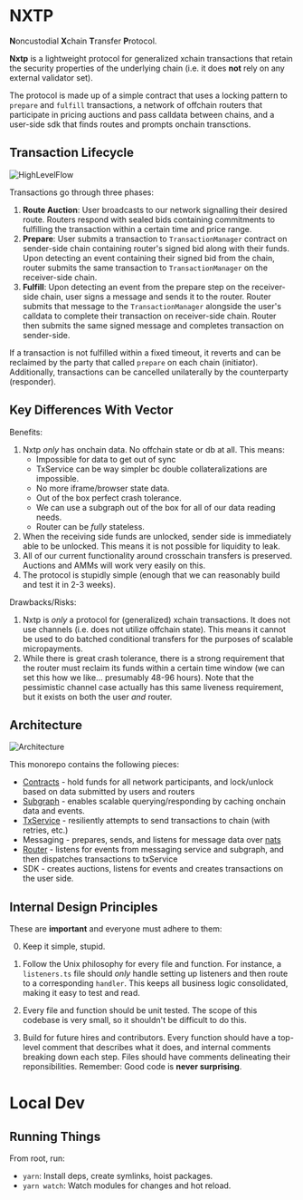# NXTP

**N**oncustodial **X**chain **T**ransfer **P**rotocol.

**Nxtp** is a lightweight protocol for generalized xchain transactions that retain the security properties of the underlying chain (i.e. it does **not** rely on any external validator set).

The protocol is made up of a simple contract that uses a locking pattern to `prepare` and `fulfill` transactions, a network of offchain routers that participate in pricing auctions and pass calldata between chains, and a user-side sdk that finds routes and prompts onchain transctions.

## Transaction Lifecycle

![HighLevelFlow](https://github.com/connext/nxtp/blob/main/modules/documentation/assets/HighLevelFlow.png)

Transactions go through three phases:

1. **Route Auction**: User broadcasts to our network signalling their desired route. Routers respond with sealed bids containing commitments to fulfilling the transaction within a certain time and price range.
2. **Prepare**: User submits a transaction to `TransactionManager` contract on sender-side chain containing router's signed bid along with their funds. Upon detecting an event containing their signed bid from the chain, router submits the same transaction to `TransactionManager` on the receiver-side chain.
3. **Fulfill**: Upon detecting an event from the prepare step on the receiver-side chain, user signs a message and sends it to the router. Router submits that message to the `TransactionManager` alongside the user's calldata to complete their transaction on receiver-side chain. Router then submits the same signed message and completes transaction on sender-side.

If a transaction is not fulfilled within a fixed timeout, it reverts and can be reclaimed by the party that called `prepare` on each chain (initiator). Additionally, transactions can be cancelled unilaterally by the counterparty (responder).

## Key Differences With Vector

Benefits:

1. Nxtp _only_ has onchain data. No offchain state or db at all. This means:
   - Impossible for data to get out of sync
   - TxService can be way simpler bc double collateralizations are impossible.
   - No more iframe/browser state data.
   - Out of the box perfect crash tolerance.
   - We can use a subgraph out of the box for all of our data reading needs.
   - Router can be _fully_ stateless.
2. When the receiving side funds are unlocked, sender side is immediately able to be unlocked. This means it is not possible for liquidity to leak.
3. All of our current functionality around crosschain transfers is preserved. Auctions and AMMs will work very easily on this.
4. The protocol is stupidly simple (enough that we can reasonably build and test it in 2-3 weeks).

Drawbacks/Risks:

1. Nxtp is _only_ a protocol for (generalized) xchain transactions. It does not use channels (i.e. does not utilize offchain state). This means it cannot be used to do batched conditional transfers for the purposes of scalable micropayments.
2. While there is great crash tolerance, there is a strong requirement that the router must reclaim its funds within a certain time window (we can set this how we like... presumably 48-96 hours). Note that the pessimistic channel case actually has this same liveness requirement, but it exists on both the user *and* router.

## Architecture

![Architecture](https://github.com/connext/nxtp/blob/main/modules/documentation/assets/Architecture.png)

This monorepo contains the following pieces:

- [Contracts](https://github.com/connext/nxtp/tree/main/modules/contracts) - hold funds for all network participants, and lock/unlock based on data submitted by users and routers
- [Subgraph](https://github.com/connext/nxtp/tree/main/modules/subgraph) - enables scalable querying/responding by caching onchain data and events.
- [TxService](https://github.com/connext/nxtp/tree/main/modules/txService) - resiliently attempts to send transactions to chain (with retries, etc.)
- Messaging - prepares, sends, and listens for message data over [nats](https://nats.io)
- [Router](https://github.com/connext/nxtp/tree/main/modules/router) - listens for events from messaging service and subgraph, and then dispatches transactions to txService
- SDK - creates auctions, listens for events and creates transactions on the user side.

## Internal Design Principles

These are **important** and everyone must adhere to them:

0. Keep it simple, stupid.

1. Follow the Unix philosophy for every file and function. For instance, a `listeners.ts` file should _only_ handle setting up listeners and then route to a corresponding `handler`. This keeps all business logic consolidated, making it easy to test and read.

1. Every file and function should be unit tested. The scope of this codebase is very small, so it shouldn't be difficult to do this.

1. Build for future hires and contributors. Every function should have a top-level comment that describes what it does, and internal comments breaking down each step. Files should have comments delineating their reponsibilities. Remember: Good code is **never surprising**.

# Local Dev

## Running Things

From root, run:

- `yarn`: Install deps, create symlinks, hoist packages.
- `yarn watch`: Watch modules for changes and hot reload.
